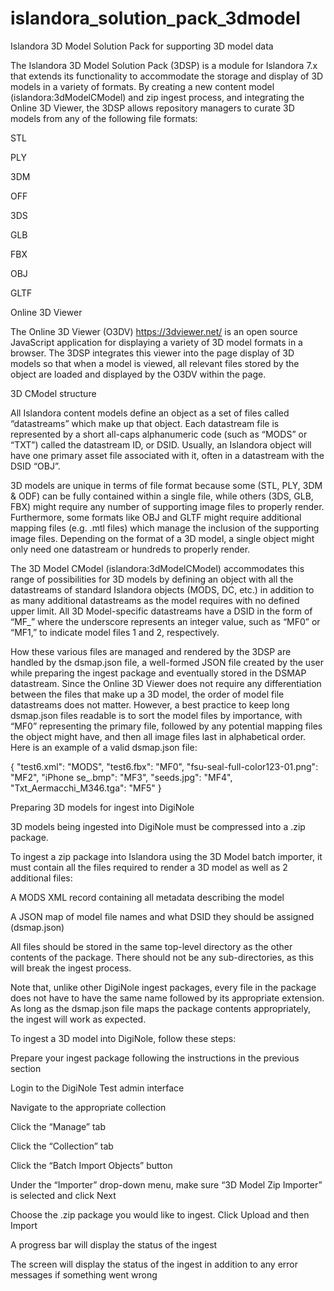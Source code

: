 # islandora_solution_pack_3dmodel
Islandora 3D Model Solution Pack for supporting 3D model data

The Islandora 3D Model Solution Pack (3DSP) is a module for Islandora 7.x that extends its functionality to accommodate the storage and display of 3D models in a variety of formats. By creating a new content model (islandora:3dModelCModel) and zip ingest process, and integrating the Online 3D Viewer, the 3DSP allows repository managers to curate 3D models from any of the following file formats: 

STL 

PLY  

3DM 

OFF 

3DS 

GLB 

FBX 

OBJ 

GLTF 

Online 3D Viewer 

The Online 3D Viewer (O3DV) https://3dviewer.net/ is an open source JavaScript application for displaying a variety of 3D model formats in a browser. The 3DSP integrates this viewer into the page display of 3D models so that when a model is viewed, all relevant files stored by the object are loaded and displayed by the O3DV within the page. 

3D CModel structure 

All Islandora content models define an object as a set of files called “datastreams” which make up that object. Each datastream file is represented by a short all-caps alphanumeric code (such as “MODS” or “TXT”) called the datastream ID, or DSID. Usually, an Islandora object will have one primary asset file associated with it, often in a datastream with the DSID “OBJ”. 

3D models are unique in terms of file format because some (STL, PLY, 3DM & ODF) can be fully contained within a single file, while others (3DS, GLB, FBX) might require any number of supporting image files to properly render. Furthermore, some formats like OBJ and GLTF might require additional mapping files (e.g. .mtl files) which manage the inclusion of the supporting image files. Depending on the format of a 3D model, a single object might only need one datastream or hundreds to properly render.  

The 3D Model CModel (islandora:3dModelCModel) accommodates this range of possibilities for 3D models by defining an object with all the datastreams of standard Islandora objects (MODS, DC, etc.) in addition to as many additional datastreams as the model requires with no defined upper limit. All 3D Model-specific datastreams have a DSID in the form of “MF_” where the underscore represents an integer value, such as “MF0” or “MF1,” to indicate model files 1 and 2, respectively.  

How these various files are managed and rendered by the 3DSP are handled by the dsmap.json file, a well-formed JSON file created by the user while preparing the ingest package and eventually stored in the DSMAP datastream. Since the Online 3D Viewer does not require any differentiation between the files that make up a 3D model, the order of model file datastreams does not matter. However, a best practice to keep long dsmap.json files readable is to sort the model files by importance, with “MF0” representing the primary file, followed by any potential mapping files the object might have, and then all image files last in alphabetical order. Here is an example of a valid dsmap.json file: 

{ 
  "test6.xml": "MODS", 
  "test6.fbx": "MF0", 
  "fsu-seal-full-color123-01.png": "MF2", 
  "iPhone se_.bmp": "MF3", 
  "seeds.jpg": "MF4", 
  "Txt_Aermacchi_M346.tga": "MF5" 
} 

Preparing 3D models for ingest into DigiNole 

3D models being ingested into DigiNole must be compressed into a .zip package.  

To ingest a zip package into Islandora using the 3D Model batch importer, it must contain all the files required to render a 3D model as well as 2 additional files: 

A MODS XML record containing all metadata describing the model 

A JSON map of model file names and what DSID they should be assigned (dsmap.json) 

All files should be stored in the same top-level directory as the other contents of the package. There should not be any sub-directories, as this will break the ingest process.

Note that, unlike other DigiNole ingest packages, every file in the package does not have to have the same name followed by its appropriate extension. As long as the dsmap.json file maps the package contents appropriately, the ingest will work as expected. 

To ingest a 3D model into DigiNole, follow these steps: 

Prepare your ingest package following the instructions in the previous section 

Login to the DigiNole Test admin interface 

Navigate to the appropriate collection 

Click the “Manage” tab 

Click the “Collection” tab 

Click the “Batch Import Objects” button 

Under the “Importer” drop-down menu, make sure “3D Model Zip Importer” is selected and click Next 

Choose the .zip package you would like to ingest. Click Upload and then Import 

A progress bar will display the status of the ingest 

The screen will display the status of the ingest in addition to any error messages if something went wrong 
 
